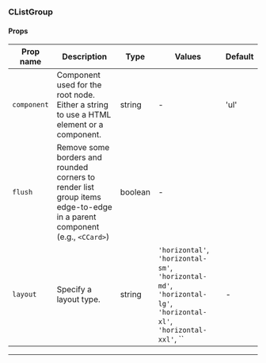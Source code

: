 ### CListGroup

#### Props

| Prop name              | Description                                                                                                             | Type    | Values                                                                                                                 | Default |
| ---------------------- | ----------------------------------------------------------------------------------------------------------------------- | ------- | ---------------------------------------------------------------------------------------------------------------------- | ------- |
| <code>component</code> | Component used for the root node. Either a string to use a HTML element or a component.                                 | string  | -                                                                                                                      | 'ul'    |
| <code>flush</code>     | Remove some borders and rounded corners to render list group items edge-to-edge in a parent component (e.g., `<CCard>`) | boolean | -                                                                                                                      |         |
| <code>layout</code>    | Specify a layout type.                                                                                                  | string  | `'horizontal'`, `'horizontal-sm'`, `'horizontal-md'`, `'horizontal-lg'`, `'horizontal-xl'`, `'horizontal-xxl'`, `` | - |

---
